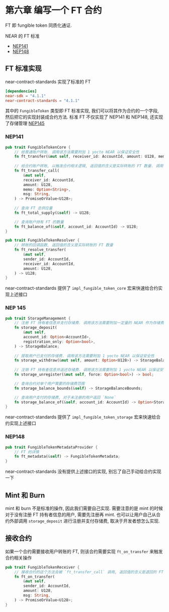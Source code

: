 # 第六章 编写一个 FT 合约
FT 即 fungible token 同质化通证.

NEAR 的 FT 标准
* [NEP141](https://github.com/near/NEPs/blob/master/neps/nep-0141.md)
* [NEP148](https://github.com/near/NEPs/blob/master/neps/nep-0148.md)

## FT 标准实现
near-contract-standards 实现了标准的 FT
```toml
[dependencies]
near-sdk = "4.1.1"
near-contract-standards = "4.1.1"
```

其中的 `FungibleToken` 类型即 FT 标准实现, 我们可以将其作为合约的一个字段, 然后把它的实现封装成合约方法.
标准 FT 不仅实现了 NEP141 和 NEP148, 还实现了存储管理 [NEP145](https://github.com/near/NEPs/blob/master/neps/nep-0145.md)

### NEP141
```rust
pub trait FungibleTokenCore {
    // 给普通账户转账. 调用该方法需要附加 1 yocto NEAR 以保证安全性
    fn ft_transfer(&mut self, receiver_id: AccountId, amount: U128, memo: Option<String>);
    
    // 给合约账户转账, 以触发合约相关逻辑, 返回值的含义是实际转账的 FT 数量. 调用该方法需要附加 1 yocto NEAR 以保证安全性
    fn ft_transfer_call(
        &mut self,
        receiver_id: AccountId,
        amount: U128,
        memo: Option<String>,
        msg: String,
    ) -> PromiseOrValue<U128>;
    
    // 查询 FT 总供应量
    fn ft_total_supply(&self) -> U128;

    // 查询账户持有 FT 的数量
    fn ft_balance_of(&self, account_id: AccountId) -> U128;
}

pub trait FungibleTokenResolver {
    // 转账的回调函数, 返回值的含义是实际转账的 FT 数量
    fn ft_resolve_transfer(
        &mut self,
        sender_id: AccountId,
        receiver_id: AccountId,
        amount: U128,
    ) -> U128;
}
```

near-contract-standards 提供了 `impl_fungible_token_core` 宏来快速给合约实现上述接口

### NEP 145
```rust
pub trait StorageManagement {
    // 注册 FT 持有者信息并支付存储费. 调用该方法需要附加一定量的 NEAR 作为存储费
    fn storage_deposit(
        &mut self,
        account_id: Option<AccountId>,
        registration_only: Option<bool>,
    ) -> StorageBalance;
    
    // 提取用户已支付的存储费. 调用该方法需要附加 1 yocto NEAR 以保证安全性
    fn storage_withdraw(&mut self, amount: Option<U128>) -> StorageBalance;
    
    // 注销 FT 持有者信息并返还存储费. 调用该方法需要附加 1 yocto NEAR 以保证安全性
    fn storage_unregister(&mut self, force: Option<bool>) -> bool;

    // 查询合约对单个用户需要的存储费范围
    fn storage_balance_bounds(&self) -> StorageBalanceBounds;

    // 查询用户支付的存储费, 对于未注册的用户返回 `None`
    fn storage_balance_of(&self, account_id: AccountId) -> Option<StorageBalance>;
}
```

near-contract-standards 提供了 `impl_fungible_token_storage` 宏来快速给合约实现上述接口

### NEP148
```rust
pub trait FungibleTokenMetadataProvider {
    // FT 的详情
    fn ft_metadata(&self) -> FungibleTokenMetadata;
}
```

near-contract-standards 没有提供上述接口的实现, 别忘了自己手动给合约实现一下

## Mint 和 Burn
mint 和 burn 不是标准的操作, 因此我们需要自己实现. 需要注意的是 mint 的时候对于没有注册 FT 持有者信息的用户, 需要先注册再 mint.
也可以让用户自己从合约外部调用 `storage_deposit` 进行注册并支付存储费, 取决于开发者想怎么实现.

## 接收合约
如果一个合约需要接收用户转账的 FT, 则该合约需要实现 `ft_on_transfer` 来触发合约相关操作
```rust
pub trait FungibleTokenReceiver {
    // 接收合约的这个方法会被 `ft_transfer_call` 调用, 返回值的含义是退回的 FT 数量
    fn ft_on_transfer(
        &mut self,
        sender_id: AccountId,
        amount: U128,
        msg: String,
    ) -> PromiseOrValue<U128>;
}
```
